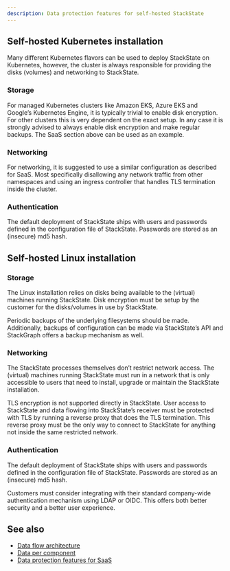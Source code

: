 ```yaml
---
description: Data protection features for self-hosted StackState
---
```


## Self-hosted Kubernetes installation

Many different Kubernetes flavors can be used to deploy StackState on Kubernetes, however, the cluster is always responsible for providing the disks (volumes) and networking to StackState.

### Storage
For managed Kubernetes clusters like Amazon EKS, Azure EKS and Google’s Kubernetes Engine, it is typically trivial to enable disk encryption. For other clusters this is very dependent on the exact setup. In any case it is strongly advised to always enable disk encryption and make regular backups. The SaaS section above can be used as an example.

### Networking
For networking, it is suggested to use a similar configuration as described for SaaS. Most specifically disallowing any network traffic from other namespaces and using an ingress controller that handles TLS termination inside the cluster.

### Authentication
The default deployment of StackState ships with users and passwords defined in the configuration file of StackState. Passwords are stored as an (insecure) md5 hash.

## Self-hosted Linux installation

### Storage
The Linux installation relies on disks being available to the (virtual) machines running StackState. Disk encryption must be setup by the customer for the disks/volumes in use by StackState.

Periodic backups of the underlying filesystems should be made. Additionally, backups of configuration can be made via StackState’s API and StackGraph offers a backup mechanism as well.

### Networking
The StackState processes themselves don’t restrict network access. The (virtual) machines running StackState must run in a network that is only accessible to users that need to install, upgrade or maintain the StackState installation. 

 TLS encryption is not supported directly in StackState. User access to StackState and data flowing into StackState’s receiver must be protected with TLS by running a reverse proxy that does the TLS termination. This reverse proxy must be the only way to connect to StackState for anything not inside the same restricted network.

### Authentication
The default deployment of StackState ships with users and passwords defined in the configuration file of StackState. Passwords are stored as an (insecure) md5 hash.  

Customers must consider integrating with their standard company-wide authentication mechanism using LDAP or OIDC. This offers both better security and a better user experience.

## See also

* [Data flow architecture](/use/introduction-to-stackstate/data-protection/data-flow-architecture.md)
* [Data per component](/use/introduction-to-stackstate/data-protection/data-per-component.md)
* [Data protection features for SaaS](/use/introduction-to-stackstate/data-protection/saas.md)
